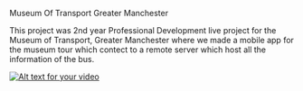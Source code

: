 Museum Of Transport Greater Manchester

This project was 2nd year Professional Development live project for the Museum of Transport, Greater Manchester where we made a mobile app for the museum tour which contect to a remote server which host all the information of the bus.


[![Alt text for your video](http://img.youtube.com/vi/https://youtu.be/y1NqbHgwv5g/0.jpg)](https://youtu.be/y1NqbHgwv5g)
